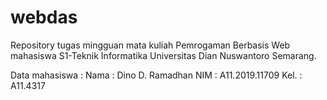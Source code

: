 # webdas
Repository tugas mingguan mata kuliah Pemrogaman Berbasis Web mahasiswa S1-Teknik Informatika Universitas Dian Nuswantoro Semarang.

Data mahasiswa :
  Nama  : Dino D. Ramadhan
  NIM   : A11.2019.11709
  Kel.  : A11.4317
